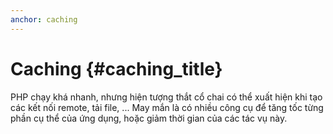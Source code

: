 ```yaml
---
anchor: caching
---
```


# Caching {#caching_title}

PHP chạy khá nhanh, nhưng hiện tượng thắt cổ chai có thể xuất hiện khi tạo các kết nối remote, tải file, ... 
May mắn là có nhiều công cụ để tăng tốc từng phần cụ thể của ứng dụng, hoặc giảm thời gian của các tác vụ này.
